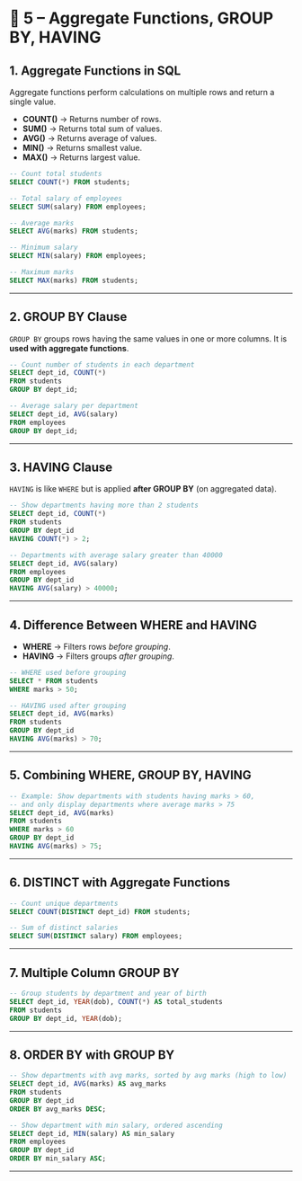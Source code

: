 # 📘 5 – Aggregate Functions, GROUP BY, HAVING

## 1. Aggregate Functions in SQL

Aggregate functions perform calculations on multiple rows and return a single value.

* **COUNT()** → Returns number of rows.
* **SUM()** → Returns total sum of values.
* **AVG()** → Returns average of values.
* **MIN()** → Returns smallest value.
* **MAX()** → Returns largest value.

```sql
-- Count total students
SELECT COUNT(*) FROM students;

-- Total salary of employees
SELECT SUM(salary) FROM employees;

-- Average marks
SELECT AVG(marks) FROM students;

-- Minimum salary
SELECT MIN(salary) FROM employees;

-- Maximum marks
SELECT MAX(marks) FROM students;
```

---

## 2. GROUP BY Clause

`GROUP BY` groups rows having the same values in one or more columns.
It is **used with aggregate functions**.

```sql
-- Count number of students in each department
SELECT dept_id, COUNT(*) 
FROM students
GROUP BY dept_id;

-- Average salary per department
SELECT dept_id, AVG(salary)
FROM employees
GROUP BY dept_id;
```

---

## 3. HAVING Clause

`HAVING` is like `WHERE` but is applied **after GROUP BY** (on aggregated data).

```sql
-- Show departments having more than 2 students
SELECT dept_id, COUNT(*)
FROM students
GROUP BY dept_id
HAVING COUNT(*) > 2;

-- Departments with average salary greater than 40000
SELECT dept_id, AVG(salary)
FROM employees
GROUP BY dept_id
HAVING AVG(salary) > 40000;
```

---

## 4. Difference Between WHERE and HAVING

* **WHERE** → Filters rows *before grouping*.
* **HAVING** → Filters groups *after grouping*.

```sql
-- WHERE used before grouping
SELECT * FROM students
WHERE marks > 50;

-- HAVING used after grouping
SELECT dept_id, AVG(marks)
FROM students
GROUP BY dept_id
HAVING AVG(marks) > 70;
```

---

## 5. Combining WHERE, GROUP BY, HAVING

```sql
-- Example: Show departments with students having marks > 60,
-- and only display departments where average marks > 75
SELECT dept_id, AVG(marks)
FROM students
WHERE marks > 60
GROUP BY dept_id
HAVING AVG(marks) > 75;
```

---

## 6. DISTINCT with Aggregate Functions

```sql
-- Count unique departments
SELECT COUNT(DISTINCT dept_id) FROM students;

-- Sum of distinct salaries
SELECT SUM(DISTINCT salary) FROM employees;
```

---

## 7. Multiple Column GROUP BY

```sql
-- Group students by department and year of birth
SELECT dept_id, YEAR(dob), COUNT(*) AS total_students
FROM students
GROUP BY dept_id, YEAR(dob);
```

---

## 8. ORDER BY with GROUP BY

```sql
-- Show departments with avg marks, sorted by avg marks (high to low)
SELECT dept_id, AVG(marks) AS avg_marks
FROM students
GROUP BY dept_id
ORDER BY avg_marks DESC;

-- Show department with min salary, ordered ascending
SELECT dept_id, MIN(salary) AS min_salary
FROM employees
GROUP BY dept_id
ORDER BY min_salary ASC;
```

---


